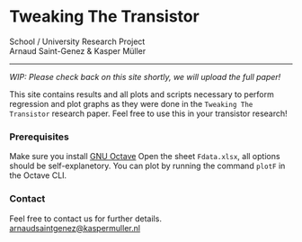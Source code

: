 # Tweaking The Transistor
School / University Research Project  
Arnaud Saint-Genez & Kasper Müller

----

_WIP: Please check back on this site shortly, we will upload the full paper!_

This site contains results and all plots and scripts necessary to perform regression and plot graphs as they were done in the `Tweaking The Transistor` research paper. Feel free to use this in your transistor research!

### Prerequisites
Make sure you install [GNU Octave](https://www.gnu.org/software/octave/)
Open the sheet `Fdata.xlsx`, all options should be self-explanetory.
You can plot by running the command `plotF` in the Octave CLI.

### Contact
Feel free to contact us for further details.  
[arnaudsaintgenez@kaspermuller.nl](mailto:arnaudsaintgenez@kaspermuller.nl)

